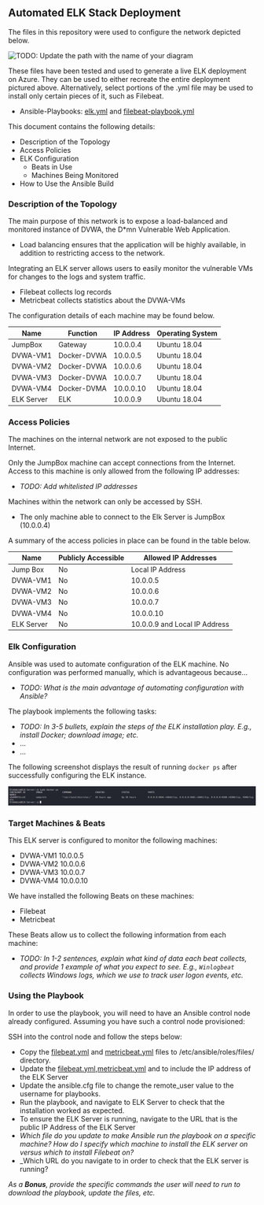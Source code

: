 ## Automated ELK Stack Deployment

The files in this repository were used to configure the network depicted below.

![TODO: Update the path with the name of your diagram](Images/diagram_filename.png)

These files have been tested and used to generate a live ELK deployment on Azure. They can be used to either recreate the entire deployment pictured above. Alternatively, select portions of the .yml file may be used to install only certain pieces of it, such as Filebeat.

  - Ansible-Playbooks: [elk.yml](elk.yml) and [filebeat-playbook.yml](filebeat-playbook.yml)

This document contains the following details:
- Description of the Topology
- Access Policies
- ELK Configuration
  - Beats in Use
  - Machines Being Monitored
- How to Use the Ansible Build


### Description of the Topology

The main purpose of this network is to expose a load-balanced and monitored instance of DVWA, the D*mn Vulnerable Web Application.

- Load balancing ensures that the application will be highly available, in addition to restricting access to the network.

Integrating an ELK server allows users to easily monitor the vulnerable VMs for changes to the logs and system traffic.
- Filebeat collects log records
- Metricbeat collects statistics about the DVWA-VMs

The configuration details of each machine may be found below.

| Name      | Function     | IP Address | Operating System |
|-----------|--------------|------------|------------------|
| JumpBox   | Gateway      | 10.0.0.4   | Ubuntu 18.04     |
| DVWA-VM1  | Docker-DVWA  | 10.0.0.5   | Ubuntu 18.04     |
| DVWA-VM2  | Docker-DVWA  | 10.0.0.6   | Ubuntu 18.04     |
| DVWA-VM3  | Docker-DVWA  | 10.0.0.7   | Ubuntu 18.04     |
| DVWA-VM4  | Docker-DVMA  | 10.0.0.10  | Ubuntu 18.04     |
| ELK Server| ELK          | 10.0.0.9   | Ubuntu 18.04     |
### Access Policies

The machines on the internal network are not exposed to the public Internet. 

Only the JumpBox machine can accept connections from the Internet. Access to this machine is only allowed from the following IP addresses:
- _TODO: Add whitelisted IP addresses_

Machines within the network can only be accessed by SSH.
- The only machine able to connect to the Elk Server is JumpBox (10.0.0.4)

A summary of the access policies in place can be found in the table below.

| Name     | Publicly Accessible | Allowed IP Addresses |
|----------|---------------------|----------------------|
| Jump Box | No                  | Local IP Address     |
| DVWA-VM1 | No                  | 10.0.0.5             |
| DVWA-VM2 | No                  | 10.0.0.6             |
| DVWA-VM3 | No                  | 10.0.0.7             |
| DVWA-VM4 | No                  | 10.0.0.10            |
|ELK Server| No                  | 10.0.0.9 and Local IP Address|
### Elk Configuration

Ansible was used to automate configuration of the ELK machine. No configuration was performed manually, which is advantageous because...
- _TODO: What is the main advantage of automating configuration with Ansible?_

The playbook implements the following tasks:
- _TODO: In 3-5 bullets, explain the steps of the ELK installation play. E.g., install Docker; download image; etc._
- ...
- ...

The following screenshot displays the result of running `docker ps` after successfully configuring the ELK instance.

![docker ps command](https://github.com/kobyyoshida/ELK-Server/blob/master/Images/docker_ps.PNG)

### Target Machines & Beats
This ELK server is configured to monitor the following machines:
- DVWA-VM1 10.0.0.5
- DVWA-VM2 10.0.0.6
- DVWA-VM3 10.0.0.7
- DVWA-VM4 10.0.0.10

We have installed the following Beats on these machines:
- Filebeat
- Metricbeat

These Beats allow us to collect the following information from each machine:
- _TODO: In 1-2 sentences, explain what kind of data each beat collects, and provide 1 example of what you expect to see. E.g., `Winlogbeat` collects Windows logs, which we use to track user logon events, etc._

### Using the Playbook
In order to use the playbook, you will need to have an Ansible control node already configured. Assuming you have such a control node provisioned: 

SSH into the control node and follow the steps below:
- Copy the [filebeat.yml](filebeat.yml) and [metricbeat.yml](metricbeat.yml) files to /etc/ansible/roles/files/ directory.
- Update the [filebeat.yml](filebeat.yml),[metricbeat.yml](metricbeat.yml) and  to include the IP address of the ELK Server
- Update the ansible.cfg file to change the remote_user value to the username for playbooks.
- Run the playbook, and navigate to ELK Server to check that the installation worked as expected.
- To ensure the ELK Server is running, navigate to the URL that is the public IP Address of the ELK Server
- _Which file do you update to make Ansible run the playbook on a specific machine? How do I specify which machine to install the ELK server on versus which to install Filebeat on?_
- _Which URL do you navigate to in order to check that the ELK server is running?

_As a **Bonus**, provide the specific commands the user will need to run to download the playbook, update the files, etc._

